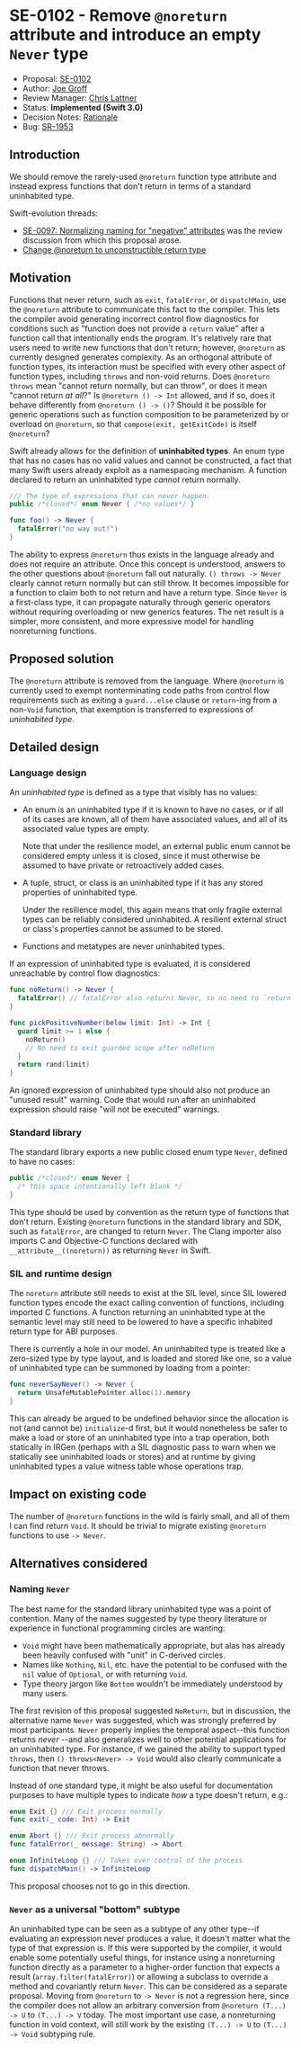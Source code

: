 # SE-0102 - Remove `@noreturn` attribute and introduce an empty `Never` type

* Proposal: [SE-0102](0102-noreturn-bottom-type.md)
* Author: [Joe Groff](https://github.com/jckarter)
* Review Manager: [Chris Lattner](https://github.com/lattner)
* Status: **Implemented (Swift 3.0)**
* Decision Notes: [Rationale](https://forums.swift.org/t/accepted-se-0102-remove-noreturn-attribute-and-introduce-an-empty-never-type/3213)
* Bug: [SR-1953](https://bugs.swift.org/browse/SR-1953)

## Introduction

We should remove the rarely-used `@noreturn` function type attribute and
instead express functions that don't return in terms of a standard
uninhabited type.

Swift-evolution threads:

- [SE-0097: Normalizing naming for "negative" attributes](https://forums.swift.org/t/review-se-0097-normalizing-naming-for-negative-attributes/2746)
  was the review discussion from which this proposal arose.
- [Change @noreturn to unconstructible return type](https://forums.swift.org/t/draft-change-noreturn-to-unconstructible-return-type/2888)

## Motivation

Functions that never return, such as `exit`, `fatalError`, or `dispatchMain`,
use the `@noreturn` attribute to communicate this fact to the compiler. This
lets the compiler avoid generating incorrect control flow diagnostics for
conditions such as "function does not provide a `return` value" after a
function call that intentionally ends the program. It's relatively rare that
users need to write new functions that don't return; however, `@noreturn` as
currently designed generates complexity. As an orthogonal attribute of function
types, its interaction must be specified with every other aspect of function
types, including `throws` and non-void returns. Does `@noreturn throws` mean
"cannot return normally, but can throw", or does it mean "cannot return *at
all*?" Is `@noreturn () -> Int` allowed, and if so, does it behave differently
from `@noreturn () -> ()`? Should it be possible for generic operations such as
function composition to be parameterized by or overload on `@noreturn`, so that
`compose(exit, getExitCode)` is itself `@noreturn`?

Swift already allows for the definition of **uninhabited types**. An enum type that
has no cases has no valid values and cannot be constructed, a fact that
many Swift users already exploit as a namespacing mechanism.
A function declared to return an uninhabited type *cannot* return normally.

```swift
/// The type of expressions that can never happen.
public /*closed*/ enum Never { /*no values*/ }

func foo() -> Never {
  fatalError("no way out!")
}
```

The ability to express `@noreturn` thus exists in the language already and
does not require an attribute. Once this concept is understood,
answers to the other questions about `@noreturn` fall out naturally.
`() throws -> Never` clearly cannot return normally but can still throw.
It becomes impossible for a function to claim both to not return and have a
return type. Since `Never` is a first-class type, it can propagate naturally
through generic operators without requiring overloading or new generics
features. The net result is a simpler, more consistent, and more expressive model
for handling nonreturning functions.

## Proposed solution

The `@noreturn` attribute is removed from the language.
Where `@noreturn` is currently used to exempt nonterminating code paths from
control flow requirements such as exiting a `guard...else` clause or
`return`-ing from a non-`Void` function, that exemption is
transferred to expressions of *uninhabited type*.

## Detailed design

### Language design

An *uninhabited type* is defined as a type that visibly has no values:

- An enum is an uninhabited type if it is known to have no cases, or if all of its
  cases are known, all of them have associated values, and all of its
  associated value types are empty.

  Note that under the resilience model, an external public enum cannot be
  considered empty unless it is closed, since it must otherwise be assumed to
  have private or retroactively added cases.
  
- A tuple, struct, or class is an uninhabited type if it has any stored
  properties of uninhabited type.

  Under the resilience model, this again means that only fragile external types
  can be reliably considered uninhabited. A resilient external struct or
  class's properties cannot be assumed to be stored.
  
- Functions and metatypes are never uninhabited types.

If an expression of uninhabited type is evaluated, it is considered unreachable
by control flow diagnostics:

```swift
func noReturn() -> Never {
  fatalError() // fatalError also returns Never, so no need to `return`
}

func pickPositiveNumber(below limit: Int) -> Int {
  guard limit >= 1 else {
    noReturn()
    // No need to exit guarded scope after noReturn
  }
  return rand(limit)
}
```

An ignored expression of uninhabited type should also not produce an "unused
result" warning. Code that would run after an uninhabited expression should
raise "will not be executed" warnings.

### Standard library

The standard library
exports a new public closed enum type `Never`, defined to have no cases:

```swift
public /*closed*/ enum Never {
  /* this space intentionally left blank */
}
```

This type should be used by convention as the return type of functions that don't
return. Existing `@noreturn` functions in the standard library and SDK, such
as `fatalError`, are changed to return `Never`. The Clang importer also imports
C and Objective-C functions declared with `__attribute__((noreturn))` as
returning `Never` in Swift.

### SIL and runtime design

The `noreturn` attribute still needs to exist at the SIL level, since SIL
lowered function types encode the exact calling convention of functions,
including imported C functions. A function returning an uninhabited type at the
semantic level may still need to be lowered to have a specific inhabited return
type for ABI purposes.

There is currently a hole in our model. An uninhabited type is treated like
a zero-sized type by type layout, and is loaded and stored like one, so a value
of uninhabited type can be summoned by loading from a pointer:

```swift
func neverSayNever() -> Never {
  return UnsafeMutablePointer.alloc(1).memory
}
```

This can already be argued to be undefined behavior since the allocation is not
(and cannot be) `initialize`-d first, but it would nonetheless be safer to
make a load or store of an uninhabited type into
a trap operation, both statically in IRGen (perhaps with a SIL diagnostic
pass to warn when we statically see uninhabited loads or stores) and at runtime
by giving uninhabited types a value witness table whose operations trap.

## Impact on existing code

The number of `@noreturn` functions in the wild is fairly small, and all of
them I can find return `Void`. It should be trivial to migrate
existing `@noreturn` functions to use `-> Never`.

## Alternatives considered

### Naming `Never`

The best name for the standard library uninhabited type was a point of
contention. Many of the names suggested by type theory literature or
experience in functional programming circles are wanting:

- `Void` might have been mathematically appropriate, but alas has already been
  heavily confused with "unit" in C-derived circles.
- Names like `Nothing`, `Nil`, etc. have the potential to be confused with the
  `nil` value of `Optional`, or with returning `Void`.
- Type theory jargon like `Bottom` wouldn't be immediately understood by many
  users.

The first revision of this proposal suggested `NoReturn`, but
in discussion, the alternative name `Never` was suggested, which was strongly
preferred by most participants. `Never`
properly implies the temporal aspect--this function returns *never*
--and also generalizes well to other potential applications for an uninhabited
type. For instance, if we gained the ability to support typed `throws`, then
`() throws<Never> -> Void` would also clearly communicate a function that never
throws.

Instead of one standard type, it might be also useful for documentation purposes to
have multiple types to indicate *how* a type doesn't return, e.g.:

```swift
enum Exit {} /// Exit process normally
func exit(_ code: Int) -> Exit

enum Abort {} /// Exit process abnormally
func fatalError(_ message: String) -> Abort

enum InfiniteLoop {} /// Takes over control of the process
func dispatchMain() -> InfiniteLoop
```

This proposal chooses not to go in this direction.

### `Never` as a universal "bottom" subtype

An uninhabited type can be seen as a subtype of any other type--if evaluating
an expression never produces a value, it doesn't matter what the type of that
expression is. If this were supported by the compiler, it would enable some
potentially useful things, for instance using a nonreturning function directly
as a parameter to a higher-order function that expects a result
(`array.filter(fatalError)`) or allowing a subclass to override a method and
covariantly return `Never`. This can be considered as a separate proposal.
Moving from `@noreturn` to `-> Never` is not a regression here, since the
compiler does not allow an arbitrary conversion from `@noreturn (T...) -> U`
to `(T...) -> V` today. The most important use case, a nonreturning function
in void context, will still work by the existing `(T...) -> U` to
`(T...) -> Void` subtyping rule.

